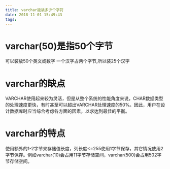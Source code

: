 ```yaml
---
title: varchar能装多少个字符
date: 2018-11-01 15:49:43
tags:
---
```

# varchar(50)是指50个字节
可以装放50个英文或数字
一个汉字占两个字节,所以装25个汉字

# varchar的缺点
VARCHAR使用起来较为灵活，但是从整个系统的性能角度来说，CHAR数据类型的处理速度更快，有时甚至可以超出VARCHAR处理速度的50%。因此，用户在设计数据库时应当综合考虑各方面的因素，以求达到最佳的平衡。

# varchar的特点
使用额外的1-2字节来存储值长度，列长度<=255使用1字节保存，其它情况使用2字节保存。例如varchar(10)会占用11字节存储空间，varchar(500)会占用502字节存储空间。